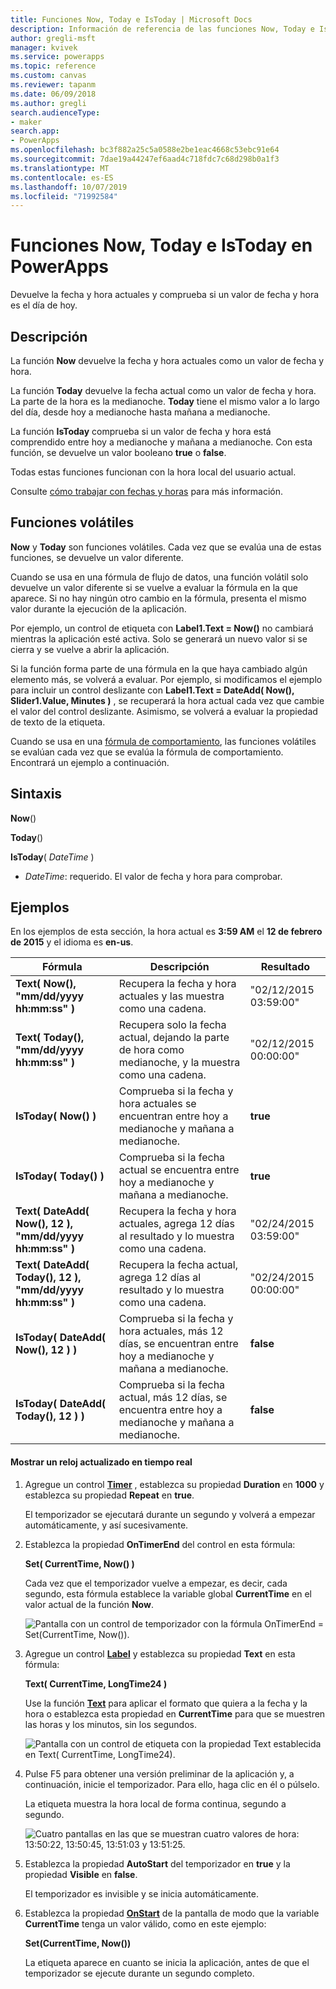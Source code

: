```yaml
---
title: Funciones Now, Today e IsToday | Microsoft Docs
description: Información de referencia de las funciones Now, Today e IsToday de PowerApps, con sintaxis y ejemplos
author: gregli-msft
manager: kvivek
ms.service: powerapps
ms.topic: reference
ms.custom: canvas
ms.reviewer: tapanm
ms.date: 06/09/2018
ms.author: gregli
search.audienceType:
- maker
search.app:
- PowerApps
ms.openlocfilehash: bc3f882a25c5a0588e2be1eac4668c53ebc91e64
ms.sourcegitcommit: 7dae19a44247ef6aad4c718fdc7c68d298b0a1f3
ms.translationtype: MT
ms.contentlocale: es-ES
ms.lasthandoff: 10/07/2019
ms.locfileid: "71992584"
---
```

# <a name="now-today-and-istoday-functions-in-powerapps"></a>Funciones Now, Today e IsToday en PowerApps
Devuelve la fecha y hora actuales y comprueba si un valor de fecha y hora es el día de hoy.

## <a name="description"></a>Descripción
La función **Now** devuelve la fecha y hora actuales como un valor de fecha y hora.

La función **Today** devuelve la fecha actual como un valor de fecha y hora. La parte de la hora es la medianoche. **Today** tiene el mismo valor a lo largo del día, desde hoy a medianoche hasta mañana a medianoche.

La función **IsToday** comprueba si un valor de fecha y hora está comprendido entre hoy a medianoche y mañana a medianoche. Con esta función, se devuelve un valor booleano **true** o **false**.

Todas estas funciones funcionan con la hora local del usuario actual.

Consulte [cómo trabajar con fechas y horas](../show-text-dates-times.md) para más información.

## <a name="volatile-functions"></a>Funciones volátiles
**Now** y **Today** son funciones volátiles.  Cada vez que se evalúa una de estas funciones, se devuelve un valor diferente.  

Cuando se usa en una fórmula de flujo de datos, una función volátil solo devuelve un valor diferente si se vuelve a evaluar la fórmula en la que aparece.  Si no hay ningún otro cambio en la fórmula, presenta el mismo valor durante la ejecución de la aplicación.

Por ejemplo, un control de etiqueta con **Label1.Text = Now()** no cambiará mientras la aplicación esté activa.  Solo se generará un nuevo valor si se cierra y se vuelve a abrir la aplicación.

Si la función forma parte de una fórmula en la que haya cambiado algún elemento más, se volverá a evaluar.  Por ejemplo, si modificamos el ejemplo para incluir un control deslizante con **Label1.Text = DateAdd( Now(), Slider1.Value, Minutes )** , se recuperará la hora actual cada vez que cambie el valor del control deslizante. Asimismo, se volverá a evaluar la propiedad de texto de la etiqueta.

Cuando se usa en una [fórmula de comportamiento](../working-with-formulas-in-depth.md), las funciones volátiles se evalúan cada vez que se evalúa la fórmula de comportamiento.  Encontrará un ejemplo a continuación.

## <a name="syntax"></a>Sintaxis
**Now**()

**Today**()

**IsToday**( *DateTime* )

* *DateTime*: requerido.  El valor de fecha y hora para comprobar.

## <a name="examples"></a>Ejemplos
En los ejemplos de esta sección, la hora actual es **3:59 AM** el **12 de febrero de 2015** y el idioma es **en-us**.

| Fórmula | Descripción | Resultado |
| --- | --- | --- |
| **Text( Now(), "mm/dd/yyyy hh:mm:ss" )** |Recupera la fecha y hora actuales y las muestra como una cadena. |"02/12/2015 03:59:00" |
| **Text( Today(), "mm/dd/yyyy hh:mm:ss" )** |Recupera solo la fecha actual, dejando la parte de hora como medianoche, y la muestra como una cadena. |"02/12/2015 00:00:00" |
| **IsToday( Now() )** |Comprueba si la fecha y hora actuales se encuentran entre hoy a medianoche y mañana a medianoche. |**true** |
| **IsToday( Today() )** |Comprueba si la fecha actual se encuentra entre hoy a medianoche y mañana a medianoche. |**true** |
| **Text( DateAdd( Now(), 12 ), "mm/dd/yyyy hh:mm:ss" )** |Recupera la fecha y hora actuales, agrega 12 días al resultado y lo muestra como una cadena. |"02/24/2015 03:59:00" |
| **Text( DateAdd( Today(), 12 ), "mm/dd/yyyy hh:mm:ss" )** |Recupera la fecha actual, agrega 12 días al resultado y lo muestra como una cadena. |"02/24/2015 00:00:00" |
| **IsToday( DateAdd( Now(), 12 ) )** |Comprueba si la fecha y hora actuales, más 12 días, se encuentran entre hoy a medianoche y mañana a medianoche. |**false** |
| **IsToday( DateAdd( Today(), 12 ) )** |Comprueba si la fecha actual, más 12 días, se encuentra entre hoy a medianoche y mañana a medianoche. |**false** |

#### <a name="display-a-clock-that-updates-in-real-time"></a>Mostrar un reloj actualizado en tiempo real

1. Agregue un control **[Timer](../controls/control-timer.md)** , establezca su propiedad **Duration** en **1000** y establezca su propiedad **Repeat** en **true**.

    El temporizador se ejecutará durante un segundo y volverá a empezar automáticamente, y así sucesivamente. 

1. Establezca la propiedad **OnTimerEnd** del control en esta fórmula:

    **Set( CurrentTime, Now() )**

    Cada vez que el temporizador vuelve a empezar, es decir, cada segundo, esta fórmula establece la variable global **CurrentTime** en el valor actual de la función **Now**.

    ![Pantalla con un control de temporizador con la fórmula OnTimerEnd = Set(CurrentTime, Now()).](media/function-now-today-istoday/now-set-currenttime.png)

1. Agregue un control **[Label](../controls/control-text-box.md)** y establezca su propiedad **Text** en esta fórmula:

    **Text( CurrentTime, LongTime24 )**

    Use la función **[Text](function-text.md)** para aplicar el formato que quiera a la fecha y la hora o establezca esta propiedad en **CurrentTime** para que se muestren las horas y los minutos, sin los segundos.

    ![Pantalla con un control de etiqueta con la propiedad Text establecida en Text( CurrentTime, LongTime24).](media/function-now-today-istoday/now-use-currenttime.png)

1. Pulse F5 para obtener una versión preliminar de la aplicación y, a continuación, inicie el temporizador. Para ello, haga clic en él o púlselo.

    La etiqueta muestra la hora local de forma continua, segundo a segundo.

    ![Cuatro pantallas en las que se muestran cuatro valores de hora: 13:50:22, 13:50:45, 13:51:03 y 13:51:25.](media/function-now-today-istoday/now-four-times.png)

1. Establezca la propiedad **AutoStart** del temporizador en **true** y la propiedad **Visible** en **false**.

    El temporizador es invisible y se inicia automáticamente.

1. Establezca la propiedad **[OnStart](../controls/control-screen.md)** de la pantalla de modo que la variable **CurrentTime** tenga un valor válido, como en este ejemplo:

    **Set(CurrentTime, Now())**

    La etiqueta aparece en cuanto se inicia la aplicación, antes de que el temporizador se ejecute durante un segundo completo.
